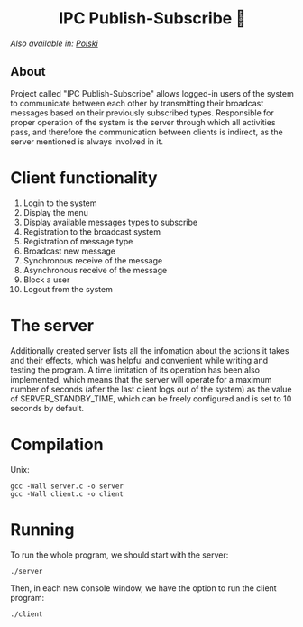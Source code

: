 <h1 align="center">
    IPC Publish-Subscribe 💬
</h1>

_Also available in: [Polski](README.pl.md)_

## About

Project called "IPC Publish-Subscribe" allows logged-in users of the system to communicate between each other by transmitting their broadcast messages based on their previously subscribed types. Responsible for proper operation of the system is the server through which all activities pass, and therefore the communication between clients is indirect, as the server mentioned is always involved in it.

Client functionality
========
1. Login to the system
2. Display the menu
3. Display available messages types to subscribe
4. Registration to the broadcast system
5. Registration of message type
6. Broadcast new message
7. Synchronous receive of the message
8. Asynchronous receive of the message
9. Block a user
10. Logout from the system

The server
========
Additionally created server lists all the infomation about the actions it takes and their effects, which was helpful and convenient while writing and testing the program. A time limitation of its operation has been also implemented, which means that the server will operate for a maximum number of seconds (after the last client logs out of the system) as the value of SERVER_STANDBY_TIME, which can be freely configured and is set to 10 seconds by default.

Compilation
========
Unix:

<code>gcc -Wall server.c -o server</code>\
<code>gcc -Wall client.c -o client</code>

Running
========
To run the whole program, we should start with the server:

<code>./server</code>

Then, in each new console window, we have the option to run the client program:

<code>./client</code>
